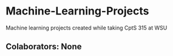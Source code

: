 # Machine-Learning-Projects
Machine learning projects created while taking CptS 315 at WSU
## Colaborators: None
